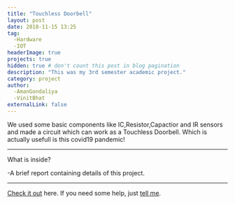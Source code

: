 ```yaml
---
title: "Touchless Doorbell"
layout: post
date: 2018-11-15 13:25
tag: 
  -Hardware
  -IOT
headerImage: true
projects: true
hidden: true # don't count this post in blog pagination
description: "This was my 3rd semester academic project."
category: project
author: 
  -AmanGondaliya
  -VinitBhat
externalLink: false
---
```


  We used some basic components like IC,Resistor,Capactior and IR sensors and made a circuit which can work as
  a Touchless Doorbell. Which is actually usefull is this covid19 pandemic!    

---

What is inside?

-A brief report containing details of this project.

---

[Check it out](https://drive.google.com/file/d/1CtkcPIreQLsCrVQ-OQTJpsboy0zIlQwD/view?usp=sharing) here.
If you need some help, just [tell me](mailto:amangondaliya555@gmail.com).
